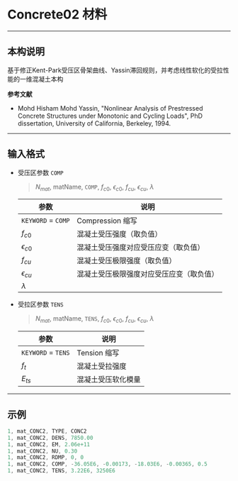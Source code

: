 # Concrete02 材料

---

## 本构说明

基于修正Kent-Park受压区骨架曲线、Yassin滞回规则，并考虑线性软化的受拉性能的一维混凝土本构

**参考文献**
- Mohd Hisham Mohd Yassin, "Nonlinear Analysis of Prestressed Concrete Structures under Monotonic and Cycling Loads", PhD dissertation, University of California, Berkeley, 1994.

---

## 输入格式

- 受压区参数 `COMP`

    > $N_{mat}$, matName, `COMP`, $f_{c0}$, $\epsilon_{c0}$, $f_{cu}$, $\epsilon_{cu}$, $\lambda$

    | 参数               | 说明                                     |
    | ------------------ | ---------------------------------------- |
    | `KEYWORD` = `COMP` | Compression 缩写                         |
    | $f_{c0}$           | 混凝土受压强度（取负值）                 |
    | $\epsilon_{c0}$    | 混凝土受压强度对应受压应变（取负值）     |
    | $f_{cu}$           | 混凝土受压极限强度（取负值）             |
    | $\epsilon_{cu}$    | 混凝土受压极限强度对应受压应变（取负值） |
    | $\lambda$          |                                          |


- 受拉区参数 `TENS`

    > $N_{mat}$, matName, `TENS`, $f_{c0}$, $\epsilon_{c0}$, $f_{cu}$, $\epsilon_{cu}$, $\lambda$

    | 参数               | 说明               |
    | ------------------ | ------------------ |
    | `KEYWORD` = `TENS` | Tension 缩写       |
    | $f_{t}$            | 混凝土受拉强度     |
    | $E_{ts}$           | 混凝土受压软化模量 |


---

## 示例

```c
1, mat_CONC2, TYPE, CONC2
1, mat_CONC2, DENS, 7850.00
1, mat_CONC2, EM, 2.06e+11
1, mat_CONC2, NU, 0.30
1, mat_CONC2, RDMP, 0, 0
1, mat_CONC2, COMP, -36.05E6, -0.00173, -18.03E6, -0.00365, 0.5
1, mat_CONC2, TENS, 3.22E6, 3250E6
```

